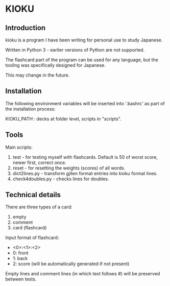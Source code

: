 # KIOKU
## Introduction
kioku is a program I have been writing for personal use to study Japanese.

Written in Python 3 - earlier versions of Python are not supported.

The flashcard part of the program can be used for any language, but the tooling
was specifically designed for Japanese.

This may change in the future.

## Installation
The following environment variables will be inserted into '.bashrc' as
part of the installation process:

KIOKU_PATH : decks at folder level, scripts in "scripts".

## Tools

Main scripts:
1. test - for testing myself with flashcards. Default is 50 of worst score, newer first, correct once.
2. reset - for resetting the weights (scores) of all words.
3. dict2lines.py - transform gjiten format entries into kioku format lines.
4. check4doubles.py - checks lines for doubles.

## Technical details
There are three types of a card:
1. empty
2. comment
3. card (flashcard)

Input format of flashcard:
- <0>:<1>:<2>
- 0: front
- 1: back
- 2: score (will be automatically generated if not present)

Empty lines and comment lines (in which text follows #) will be preserved between tests.
